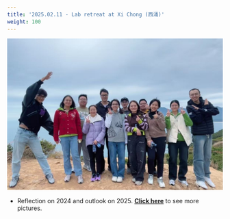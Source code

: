```yaml
---
title: '2025.02.11 - Lab retreat at Xi Chong (西涌)'
weight: 100
---
```


![](/labpics/2025/20250211.jpg)

- Reflection on 2024 and outlook on 2025. [**Click here**](/labretreat/retreat2025) to see more pictures.